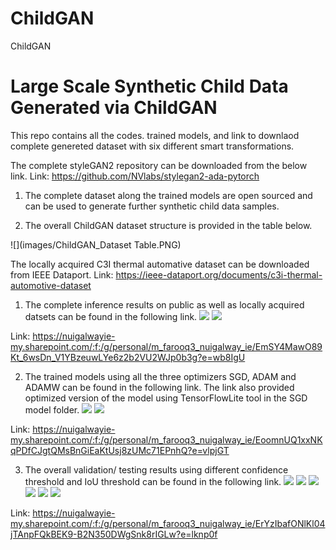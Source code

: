 # ChildGAN
ChildGAN

# Large Scale Synthetic Child Data Generated via ChildGAN

This repo contains all the codes. trained models, and link to downlaod complete genereted dataset with six different smart transformations.

The complete styleGAN2 repository can be downloaded from the below link.
Link: https://github.com/NVlabs/stylegan2-ada-pytorch

1.	The complete dataset along the trained models are open sourced and can be used to generate further synthetic child data samples.

2.	The overall ChildGAN dataset structure is provided in the table below.

![](images/ChildGAN_Dataset Table.PNG)




The locally acquired C3I thermal automative dataset can be downloaded from IEEE Dataport.
Link: https://ieee-dataport.org/documents/c3i-thermal-automotive-dataset

1. The complete inference results on public as well as locally acquired datsets can be found in the following link.
![](images/inference-results.png)
![](images/006751.png)

Link: https://nuigalwayie-my.sharepoint.com/:f:/g/personal/m_farooq3_nuigalway_ie/EmSY4MawO89Kt_6wsDn_V1YBzeuwLYe6z2b2VU2WJp0b3g?e=wb8IgU

2. The trained models using all the three optimizers SGD, ADAM and ADAMW can be found in the following link. The link also provided optimized version of the model using TensorFlowLite tool in the SGD model folder.
![](images/Comparasion-Results.png)
![](images/Loss-Comparasion-Results.png)

Link: https://nuigalwayie-my.sharepoint.com/:f:/g/personal/m_farooq3_nuigalway_ie/EoomnUQ1xxNKqPDfCJgtQMsBnGiEaKtUsj8zUMc71EPnhQ?e=vlpjGT 

3. The overall validation/ testing results using different confidence threshold and IoU threshold can be found in the following link.
![](images/Test-Results-1.png)
![](images/Test-Results-2.png)
![](images/Test-Results-3.png)
![](images/Test-Results-4.png)
![](images/Test-Results-5.png)
![](images/Test-Results-6.png)

Link: https://nuigalwayie-my.sharepoint.com/:f:/g/personal/m_farooq3_nuigalway_ie/ErYzIbafONlKl04jTAnpFQkBEK9-B2N350DWgSnk8rIGLw?e=lknp0f
